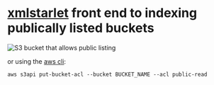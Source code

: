 # [xmlstarlet](http://xmlstar.sourceforge.net/) front end to indexing publically listed buckets

<img src="http://s.natalian.org/2014-11-13/s3-public-perms.png" alt="S3 bucket that allows public listing" />

or using the [aws cli](https://aws.amazon.com/cli/):

	aws s3api put-bucket-acl --bucket BUCKET_NAME --acl public-read
